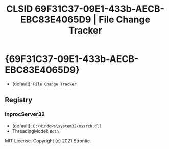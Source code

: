 ﻿---
title: "CLSID 69F31C37-09E1-433b-AECB-EBC83E4065D9 | File Change Tracker"
excerpt: What is COM-Object CLSID 69F31C37-09E1-433b-AECB-EBC83E4065D9?
---

# {69F31C37-09E1-433b-AECB-EBC83E4065D9}

* (default): `File Change Tracker`

## Registry


### InprocServer32

* (default): `C:\Windows\system32\mssrch.dll`
* ThreadingModel: `Both`

MIT License. Copyright (c) 2021 Strontic.


